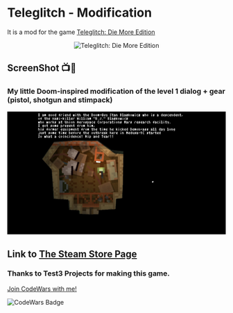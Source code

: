 # Teleglitch - Modification

It is a mod for the game [Teleglitch: Die More Edition](https://www.paradoxplaza.com/teleglitch-die-more-edition/TGTG01GSKtelg001.html/)

<p align="center">
  <img alt="Teleglitch: Die More Edition" width="500" src="https://ggtriple.files.wordpress.com/2013/06/teleglitch-die-more-edition-pc-logo.png">
</p>


## ScreenShot 📺📸
### My little Doom-inspired modification of the level 1 dialog + gear (pistol, shotgun and stimpack)
<p align="center">
  <img alt="My little Doom-inspired modification of the level 1 dialog + gear (pistol, shotgun and stimpack)" width="800" src="https://github.com/Danielkaas94/AppX/blob/master/Image/Teleglitch_DoomStart.jpg?raw=true">
</p>


## Link to [The Steam Store Page](https://store.steampowered.com/app/234390/Teleglitch_Die_More_Edition/)
### Thanks to Test3 Projects for making this game.

[Join CodeWars with me!](https://www.codewars.com/r/hGyTsQ/)
<p>
  <img alt="CodeWars Badge" src="https://www.codewars.com/users/Danielkaas94/badges/large">
</p>